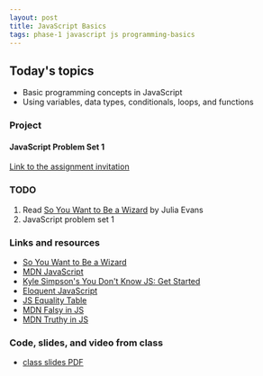 ```yaml
---
layout: post
title: JavaScript Basics
tags: phase-1 javascript js programming-basics
---
```


## Today's topics

- Basic programming concepts in JavaScript
- Using variables, data types, conditionals, loops, and functions

### Project
#### JavaScript Problem Set 1

[Link to the assignment invitation]([github-classroom-url](https://classroom.github.com/a/SZ8wCs_c))


### TODO

1. Read [So You Want to Be a Wizard](https://jvns.ca/wizard-zine.pdf) by Julia Evans
2. JavaScript problem set 1


### Links and resources

- [So You Want to Be a Wizard](https://jvns.ca/wizard-zine.pdf)
- [MDN JavaScript](https://developer.mozilla.org/en-US/docs/Web/JavaScript)
- [Kyle Simpson's You Don't Know JS: Get Started](https://github.com/getify/You-Dont-Know-JS/blob/2nd-ed/get-started/ch2.md)
- [Eloquent JavaScript](https://eloquentjavascript.net/)
- [JS Equality Table](https://dorey.github.io/JavaScript-Equality-Table/)
- [MDN Falsy in JS](https://developer.mozilla.org/en-US/docs/Glossary/Falsy)
- [MDN Truthy in JS](https://developer.mozilla.org/en-US/docs/Glossary/Truthy)

### Code, slides, and video from class

- [class slides PDF](../slide-decks/js-basics.pdf)

